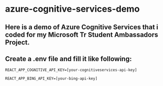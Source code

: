 # azure-cognitive-services-demo
## Here is a demo of Azure Cognitive Services that i coded for my Microsoft Tr Student Ambassadors Project.
## Create a .env file and fill it like following:

`REACT_APP_COGNITIVE_API_KEY=[your-cognitiveservices-api-key]`

`REACT_APP_BING_API_KEY=[your-bing-api-key]`


